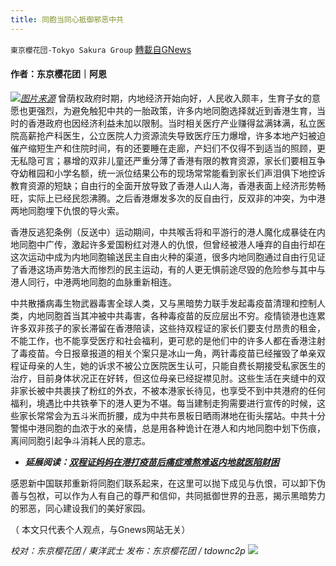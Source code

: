 ```yaml
---
title: 同胞当同心抵御邪恶中共
---
```

`東京櫻花団-Tokyo Sakura Group` [轉載自GNews](https://gnews.org/zh-hans/1593885/)

#### 作者：东京樱花团｜阿恩
![](https://assets.gnews.org/wp-content/uploads/2021/10/KTUJjeWM40UJTq53NgXKIL5mihX6LEjNNYFcQDWBXE.jpg)[*图片来源*](https://cdn.hk01.com/di/media/images/dw/20211012/524607865659330560687423.jpeg/KTUJjeWM40UJTq53NgXKIL5mihX6LEjNNYFcQDWBXEA?v=w1920)
曾荫权政府时期，内地经济开始向好，人民收入颇丰，生育子女的意愿也更强烈，为避免触犯中共的一胎政策，许多内地同胞选择就近到香港生育，当时的香港政府也因经济利益未加以限制。当时相关医疗产业赚得盆满钵满，私立医院高薪抢产科医生，公立医院人力资源流失导致医疗压力爆增，许多本地产妇被迫催产缩短生产和住院时间，有的还要睡在走廊，产妇们不仅得不到适当的照顾，更无私隐可言；暴增的双非儿童还严重分薄了香港有限的教育资源，家长们要相互争夺幼稚园和小学名额，统一派位结果公布的现场常常能看到家长们声泪俱下地控诉教育资源的短缺；自由行的全面开放导致了香港人山人海，香港表面上经济形势畅旺，实际上已经民怨沸腾。之后香港爆发多次的反自由行，反双非的冲突，为中港两地同胞埋下仇恨的导火索。

香港反逃犯条例（反送中）运动期间，中共喉舌将和平游行的港人魔化成暴徒在内地同胞中广传，激起许多爱国粉红对港人的仇恨，但曾经被港人唾弃的自由行却在这次运动中成为内地同胞输送民主自由火种的渠道，很多内地同胞通过自由行见证了香港这场声势浩大而惨烈的民主运动，有的人更无惧前途尽毁的危险参与其中与港人同行，中港两地同胞的血脉重新相连。

中共散播病毒生物武器毒害全球人类，又与黑暗势力联手发起毒疫苗清理和控制人类，内地同胞首当其冲被中共毒害，各种毒疫苗的反应层出不穷。疫情锁港也连累许多双非孩子的家长滞留在香港陪读，这些持双程证的家长们要支付昂贵的租金，不能工作，也不能享受医疗和社会福利，更可悲的是他们中的许多人都在香港注射了毒疫苗。今日报章报道的相关个案只是冰山一角，两针毒疫苗已经摧毁了单亲双程证母亲的人生，她的诉求不被公立医院医生认可，只能自费长期接受私家医生的治疗，目前身体状况正在好转，但这位母亲已经捉襟见肘。这些生活在夹缝中的双非家长被中共裹挟了粉红的外衣，不被本港家长待见，也享受不到中共港府的任何福利，境遇比中共铁拳下的港人更为不堪。每当建制走狗需要进行宣传的时候，这些家长常常会为五斗米而折腰，成为中共布景板日晒雨淋地在街头摆站。中共十分警惕中港同胞的血浓于水的亲情，总是用各种诡计在港人和内地同胞中划下伤痕，离间同胞引起争斗消耗人民的意志。

- ***延展阅读：***[***双程证妈妈在港打疫苗后痛症难熬难返内地就医陷财困***](https://www.hk01.com/%E4%B8%AD%E5%9C%8B%E8%A7%80%E5%AF%9F/685391/%E9%9B%99%E7%A8%8B%E8%AD%89%E5%AA%BD%E5%AA%BD%E6%BB%AF%E6%B8%AF-%E4%B8%89-%E5%9C%A8%E6%B8%AF%E6%89%93%E7%96%AB%E8%8B%97%E5%BE%8C%E7%97%9B%E7%97%87%E9%9B%A3%E7%86%AC-%E9%9B%A3%E8%BF%94%E5%85%A7%E5%9C%B0%E5%B0%B1%E9%86%AB%E9%99%B7%E8%B2%A1%E5%9B%B0)


感恩新中国联邦重新将同胞们联系起来，在这里可以抛下成见与仇恨，可以卸下伪善与包袱，可以作为人有自己的尊严和信仰，共同抵御世界的丑恶，揭示黑暗势力的邪恶，同心建设我们的美好家园。

（ 本文只代表个人观点，与Gnews网站无关）

*校对：东京樱花团 / 東洋武士*
*发布：东京樱花团 / tdownc2p*
![](https://assets.gnews.org/wp-content/uploads/2021/08/image0-1-36.jpg)
